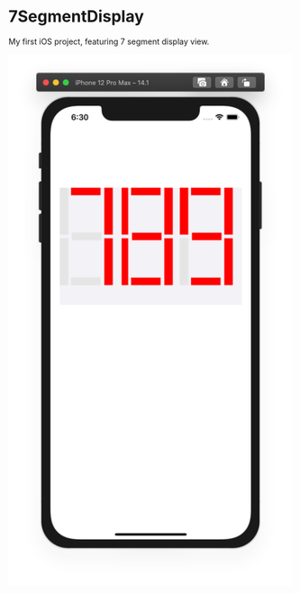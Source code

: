 # 7SegmentDisplay
My first iOS project, featuring 7 segment display view.

![7Segment res](./01.png)
